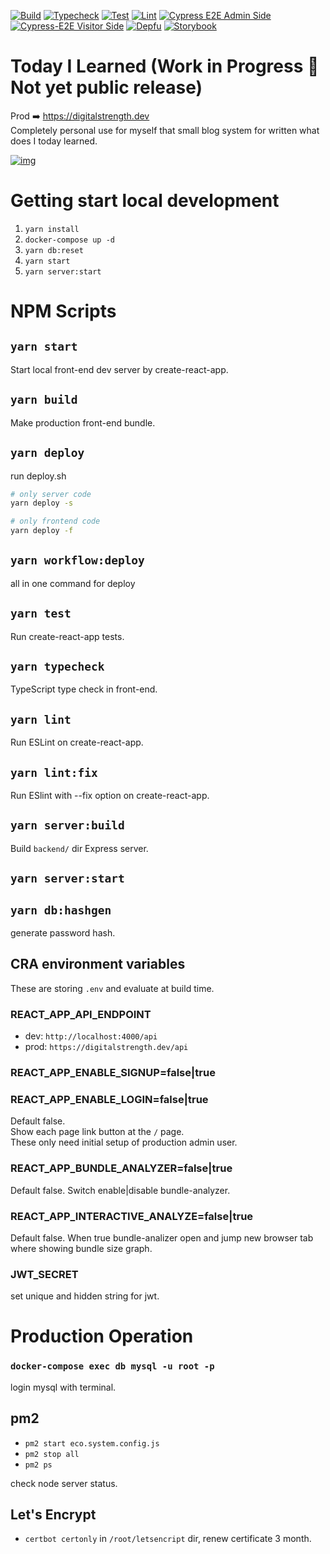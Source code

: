 [![Build](https://github.com/laststance/today-i-learned/actions/workflows/build.yml/badge.svg)](https://github.com/laststance/today-i-learned/actions/workflows/build.yml)
[![Typecheck](https://github.com/laststance/today-i-learned/actions/workflows/typecheck.yml/badge.svg)](https://github.com/laststance/today-i-learned/actions/workflows/typecheck.yml)
[![Test](https://github.com/laststance/today-i-learned/actions/workflows/test.yml/badge.svg)](https://github.com/laststance/today-i-learned/actions/workflows/test.yml)
[![Lint](https://github.com/laststance/today-i-learned/actions/workflows/lint.yml/badge.svg)](https://github.com/laststance/today-i-learned/actions/workflows/lint.yml)
[![Cypress E2E Admin Side](https://github.com/laststance/today-i-learned/actions/workflows/cypress-e2e-admin-side.yml/badge.svg)](https://github.com/laststance/today-i-learned/actions/workflows/cypress-e2e-admin-side.yml)
[![Cypress-E2E Visitor Side](https://github.com/laststance/today-i-learned/actions/workflows/cypress-e2e-visitor-side.yml/badge.svg)](https://github.com/laststance/today-i-learned/actions/workflows/cypress-e2e-visitor-side.yml)
[![Depfu](https://badges.depfu.com/badges/21dd00bdaefaebe1957173b9bb2eba6f/overview.svg)](https://depfu.com/github/laststance/today-i-learned?project_id=17741)
[![Storybook](https://cdn.jsdelivr.net/gh/storybookjs/brand@main/badge/badge-storybook.svg)](https://digitalstrength.dev/ )

# Today I Learned (Work in Progress 🚧 Not yet public release)

Prod ➡️ https://digitalstrength.dev  
Completely personal use for myself that small blog system for written what does I today learned.

[![img](https://digital3.nyc3.cdn.digitaloceanspaces.com/Kapture%202021-09-07%20at%2021.45.51.gif)](https://digitalstrength.dev)


# Getting start local development

1. `yarn install`
2. `docker-compose up -d`
3. `yarn db:reset`
4. `yarn start`
5. `yarn server:start`

# NPM Scripts

## `yarn start`

Start local front-end dev server by create-react-app.

## `yarn build`

Make production front-end bundle.

## `yarn deploy`

run deploy.sh

```bash
# only server code
yarn deploy -s

# only frontend code
yarn deploy -f
```

## `yarn workflow:deploy`

all in one command for deploy

## `yarn test`

Run create-react-app tests.

## `yarn typecheck`

TypeScript type check in front-end.

## `yarn lint`

Run ESLint on create-react-app.

## `yarn lint:fix`

Run ESlint with --fix option on create-react-app.

## `yarn server:build`

Build `backend/` dir Express server.

## `yarn server:start`

## `yarn db:hashgen`

generate password hash.

## CRA environment variables

These are storing `.env` and evaluate at build time.

### REACT_APP_API_ENDPOINT

- dev: `http://localhost:4000/api`
- prod: `https://digitalstrength.dev/api`

### REACT_APP_ENABLE_SIGNUP=false|true

### REACT_APP_ENABLE_LOGIN=false|true

Default false.  
Show each page link button at the `/` page.  
These only need initial setup of production admin user.

### REACT_APP_BUNDLE_ANALYZER=false|true

Default false. Switch enable|disable bundle-analyzer.

### REACT_APP_INTERACTIVE_ANALYZE=false|true

Default false. When true bundle-analizer open and jump new browser tab where showing bundle size graph.

### JWT_SECRET

set unique and hidden string for jwt.

# Production Operation

### `docker-compose exec db mysql -u root -p`

login mysql with terminal.

## pm2

- `pm2 start eco.system.config.js`
- `pm2 stop all`
- `pm2 ps`

check node server status.

## Let's Encrypt

- `certbot certonly` in `/root/letsencript` dir, renew certificate 3 month.

